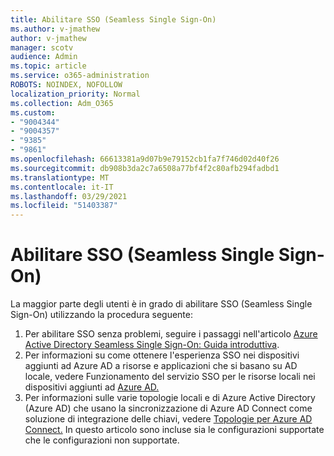 ```yaml
---
title: Abilitare SSO (Seamless Single Sign-On)
ms.author: v-jmathew
author: v-jmathew
manager: scotv
audience: Admin
ms.topic: article
ms.service: o365-administration
ROBOTS: NOINDEX, NOFOLLOW
localization_priority: Normal
ms.collection: Adm_O365
ms.custom:
- "9004344"
- "9004357"
- "9385"
- "9861"
ms.openlocfilehash: 66613381a9d07b9e79152cb1fa7f746d02d40f26
ms.sourcegitcommit: db908b3da2c7a6508a77bf4f2c80afb294fadbd1
ms.translationtype: MT
ms.contentlocale: it-IT
ms.lasthandoff: 03/29/2021
ms.locfileid: "51403387"
---
```

# <a name="enable-seamless-single-sign-on-sso"></a>Abilitare SSO (Seamless Single Sign-On)

La maggior parte degli utenti è in grado di abilitare SSO (Seamless Single Sign-On) utilizzando la procedura seguente:

1. Per abilitare SSO senza problemi, seguire i passaggi nell'articolo [Azure Active Directory Seamless Single Sign-On: Guida introduttiva](https://docs.microsoft.com/azure/active-directory/hybrid/how-to-connect-sso-quick-start).
2. Per informazioni su come ottenere l'esperienza SSO nei dispositivi aggiunti ad Azure AD a risorse e applicazioni che si basano su AD locale, vedere Funzionamento del servizio SSO per le risorse locali nei dispositivi aggiunti ad [Azure AD.](https://docs.microsoft.com/azure/active-directory/devices/azuread-join-sso)
3. Per informazioni sulle varie topologie locali e di Azure Active Directory (Azure AD) che usano la sincronizzazione di Azure AD Connect come soluzione di integrazione delle chiavi, vedere [Topologie per Azure AD Connect.](https://docs.microsoft.com/azure/active-directory/hybrid/plan-connect-topologies) In questo articolo sono incluse sia le configurazioni supportate che le configurazioni non supportate.
